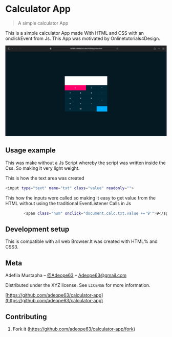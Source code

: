# Calculator App
> A simple calculator App

This is a simple calculator App made With HTML and CSS with an onclickEvent from Js. This App was motivated by Onlinetutorials4Design.

![](header.png)



## Usage example

This was make without a Js Script whereby the script was written inside the Css. So making it very light weight.

This is how the text area was created
```sh
<input type="text" name="txt" class="value" readonly="">
```
This how the inputs were called so making it easy to get value from the HTML without using the traditional EventListener Calls in Js 
```sh
        <span class="num" onclick="document.calc.txt.value +='9'">9</span>
```


## Development setup

This is compatible with all web Browser.It was created with HTML% and CSS3.



## Meta

Adefila Mustapha – [@Adeope63](https://twitter.com/adeope63) – Adeope63@gmail.com

Distributed under the XYZ license. See ``LICENSE`` for more information.

[https://github.com/adeope63/calculator-app](https://github.com/adeope63/calculator-app)

## Contributing

1. Fork it (<https://github.com/adeope63/calculator-app/fork>)